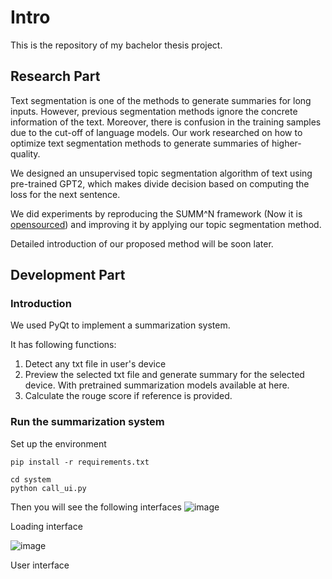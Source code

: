 # Intro
This is the repository of my bachelor thesis project. 

## Research Part
Text segmentation is one of the methods to generate summaries for long inputs. However, previous segmentation methods ignore the concrete information of the text. Moreover, there is confusion in the training samples due to the cut-off of language models. Our work researched on how to optimize text segmentation methods to generate summaries of higher-quality.

We designed an unsupervised topic segmentation algorithm of text using pre-trained GPT2, which makes divide decision based on computing the loss for the next sentence.

We did experiments by reproducing the SUMM^N framework (Now it is [opensourced](https://github.com/psunlpgroup/Summ-N)) and improving it by applying our topic segmentation method. 

Detailed introduction of our proposed method will be soon later.  

## Development Part

### Introduction
We used PyQt to implement a summarization system. 

It has following functions:

1. Detect any txt file in user's device
2. Preview the selected txt file and generate summary for the selected device. With pretrained summarization models available at here.
3. Calculate the rouge score if reference is provided.

### Run the summarization system
Set up the environment
```
pip install -r requirements.txt
```

```
cd system
python call_ui.py
```
Then you will see the following interfaces
![image](https://github.com/etsurin/bachelor_thesis/assets/59410307/81a819a2-423c-4780-aa54-66b56daeaa70)

Loading interface

![image](https://github.com/etsurin/bachelor_thesis/assets/59410307/c09f7039-b79e-4ea0-b9ac-f12c72744e04)

User interface
